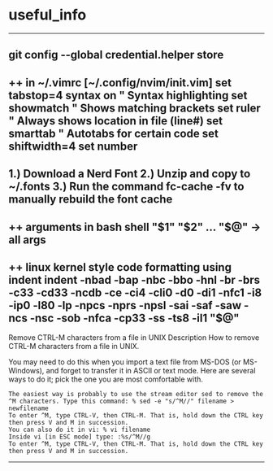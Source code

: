# useful_info
---------------------------------------------------------------------------------------------------------------------------------------------------------------------------------------
git config --global credential.helper store
---------------------------------------------------------------------------------------------------------------------------------------------------------------------------------------
++ in ~/.vimrc [~/.config/nvim/init.vim]
set tabstop=4
syntax on " Syntax highlighting
set showmatch " Shows matching brackets
set ruler " Always shows location in file (line#)
set smarttab " Autotabs for certain code
set shiftwidth=4
set number
---------------------------------------------------------------------------------------------------------------------------------------------------------------------------------------

1.) Download a Nerd Font
2.) Unzip and copy to ~/.fonts
3.) Run the command fc-cache -fv to manually rebuild the font cache
---------------------------------------------------------------------------------------------------------------------------------------------------------------------------------------

++ arguments in bash shell
"$1" "$2" ...
"$@" -> all args
---------------------------------------------------------------------------------------------------------------------------------------------------------------------------------------

++ linux kernel style code formatting using indent
indent -nbad -bap -nbc -bbo -hnl -br -brs -c33 -cd33 -ncdb -ce -ci4 -cli0 -d0 -di1 -nfc1 -i8 -ip0 -l80 -lp -npcs -nprs -npsl -sai -saf -saw -ncs -nsc -sob -nfca -cp33 -ss -ts8 -il1 "$@"
---------------------------------------------------------------------------------------------------------------------------------------------------------------------------------------

Remove CTRL-M characters from a file in UNIX
Description
How to remove CTRL-M characters from a file in UNIX.

You may need to do this when you import a text file from MS-DOS (or MS-Windows), and forget to transfer it in ASCII or text mode. Here are several ways to do it; pick the one you are most comfortable with.

    The easiest way is probably to use the stream editor sed to remove the ^M characters. Type this command: % sed -e "s/^M//" filename > newfilename
    To enter ^M, type CTRL-V, then CTRL-M. That is, hold down the CTRL key then press V and M in succession.
    You can also do it in vi: % vi filename
    Inside vi [in ESC mode] type: :%s/^M//g
    To enter ^M, type CTRL-V, then CTRL-M. That is, hold down the CTRL key then press V and M in succession.
---------------------------------------------------------------------------------------------------------------------------------------------------------------------------------------
